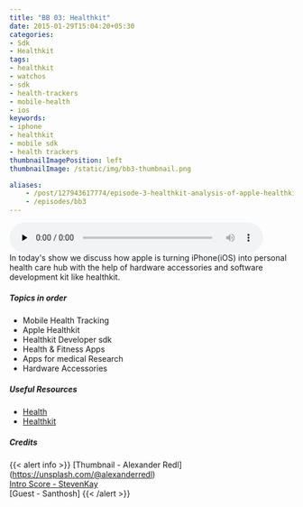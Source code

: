 ```yaml
---
title: "BB 03: Healthkit"
date: 2015-01-29T15:04:20+05:30
categories:
- Sdk
- Healthkit
tags:
- healthkit
- watchos
- sdk
- health-trackers
- mobile-health
- ios
keywords:
- iphone
- healthkit
- mobile sdk
- health trackers
thumbnailImagePosition: left
thumbnailImage: /static/img/bb3-thumbnail.png

aliases:
    - /post/127943617774/episode-3-healthkit-analysis-of-apple-healthkit
    - /episodes/bb3
---
```

<audio controls="controls" controls style="width: 450px;" preload="none" id="audio_player"><source  src='http://bangalorebits.s3.amazonaws.com/2014/BB_E3_2014-51.mp3' type="audio/mp3">  </audio>
<BR>
In today's show we discuss how apple is turning iPhone(iOS) into personal health care hub with the help of hardware accessories and software development kit like healthkit.
<!--more-->
##### Topics in order
- Mobile Health Tracking
- Apple Healthkit
- Healthkit Developer sdk
- Health & Fitness Apps
- Apps for medical Research
- Hardware Accessories

##### Useful Resources
  - [Health](https://www.apple.com/ios/health/)
  - [Healthkit](https://developer.apple.com/healthkit/)

##### Credits

{{< alert info  >}}
  [Thumbnail - Alexander Redl] (https://unsplash.com/@alexanderredl) <BR>
  [Intro Score - StevenKay](https://plus.google.com/+StevenKay_Detachment)<BR>
  [Guest - Santhosh]
{{< /alert >}}
